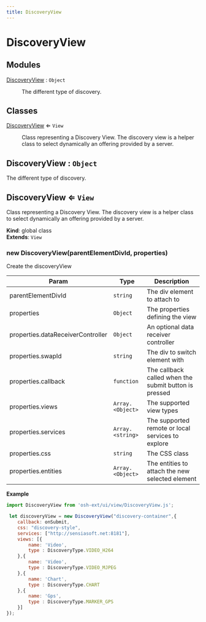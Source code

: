```yaml
---
title: DiscoveryView
---
```


# DiscoveryView

## Modules

<dl>
<dt><a href="#DiscoveryView+module_DiscoveryView">DiscoveryView</a> : <code>Object</code></dt>
<dd><p>The different type of discovery.</p>
</dd>
</dl>

## Classes

<dl>
<dt><a href="#DiscoveryView">DiscoveryView</a> ⇐ <code>View</code></dt>
<dd><p>Class representing a Discovery View. The discovery view is a helper class to
select dynamically an offering provided by a server.</p>
</dd>
</dl>

<a name="DiscoveryView+module_DiscoveryView"></a>

## DiscoveryView : <code>Object</code>
The different type of discovery.

<a name="DiscoveryView"></a>

## DiscoveryView ⇐ <code>View</code>
Class representing a Discovery View. The discovery view is a helper class to
select dynamically an offering provided by a server.

**Kind**: global class  
**Extends**: <code>View</code>  
<a name="new_DiscoveryView_new"></a>

### new DiscoveryView(parentElementDivId, properties)
Create the discoveryView


| Param | Type | Description |
| --- | --- | --- |
| parentElementDivId | <code>string</code> | The div element to attach to |
| properties | <code>Object</code> | The properties defining the view |
| properties.dataReceiverController | <code>Object</code> | An optional data receiver controller |
| properties.swapId | <code>string</code> | The div to switch element with |
| properties.callback | <code>function</code> | The callback called when the submit button is pressed |
| properties.views | <code>Array.&lt;Object&gt;</code> | The supported view types |
| properties.services | <code>Array.&lt;string&gt;</code> | The supported remote or local services to explore |
| properties.css | <code>string</code> | The CSS class |
| properties.entities | <code>Array.&lt;Object&gt;</code> | The entities to attach the new selected element |

**Example**  
```js
import DiscoveryView from 'osh-ext/ui/view/DiscoveryView.js';

 let discoveryView = new DiscoveryView("discovery-container",{
    callback: onSubmit,
    css: "discovery-style",
    services: ["http://sensiasoft.net:8181"],
    views: [{
        name: 'Video',
        type : DiscoveryType.VIDEO_H264
    },{
        name: 'Video',
        type : DiscoveryType.VIDEO_MJPEG
    },{
        name: 'Chart',
        type : DiscoveryType.CHART
    },{
        name: 'Gps',
        type : DiscoveryType.MARKER_GPS
    }]
});
```
